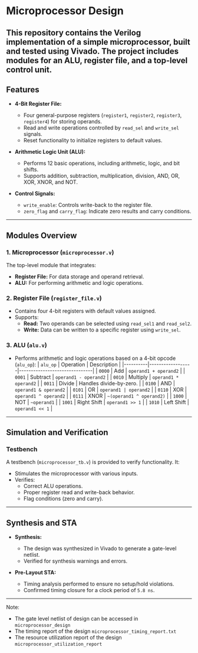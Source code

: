 # Microprocessor Design
This repository contains the **Verilog** implementation of a simple microprocessor, built and tested using **Vivado**. The project includes modules for an **ALU**, **register file**, and a top-level control unit. 
---

## Features

- **4-Bit Register File:**
  - Four general-purpose registers (`register1`, `register2`, `register3`, `register4`) for storing operands.
  - Read and write operations controlled by `read_sel` and `write_sel` signals.
  - Reset functionality to initialize registers to default values.

- **Arithmetic Logic Unit (ALU):**
  - Performs 12 basic operations, including arithmetic, logic, and bit shifts.
  - Supports addition, subtraction, multiplication, division, AND, OR, XOR, XNOR, and NOT.

- **Control Signals:**
  - `write_enable`: Controls write-back to the register file.
  - `zero_flag` and `carry_flag`: Indicate zero results and carry conditions.

---

## Modules Overview

### 1. Microprocessor (`microprocessor.v`)
The top-level module that integrates:
- **Register File:** For data storage and operand retrieval.
- **ALU:** For performing arithmetic and logic operations.

### 2. Register File (`register_file.v`)
- Contains four 4-bit registers with default values assigned.
- Supports:
  - **Read:** Two operands can be selected using `read_sel1` and `read_sel2`.
  - **Write:** Data can be written to a specific register using `write_sel`.

### 3. ALU (`alu.v`)
- Performs arithmetic and logic operations based on a 4-bit opcode (`alu_op`):
  | `alu_op` | Operation        | Description                   |
  |----------|------------------|-------------------------------|
  | `0000`   | Add              | `operand1 + operand2`         |
  | `0001`   | Subtract         | `operand1 - operand2`         |
  | `0010`   | Multiply         | `operand1 * operand2`         |
  | `0011`   | Divide           | Handles divide-by-zero.       |
  | `0100`   | AND              | `operand1 & operand2`         |
  | `0101`   | OR               | `operand1 | operand2`         |
  | `0110`   | XOR              | `operand1 ^ operand2`         |
  | `0111`   | XNOR             | `~(operand1 ^ operand2)`      |
  | `1000`   | NOT              | `~operand1`                   |
  | `1001`   | Right Shift      | `operand1 >> 1`               |
  | `1010`   | Left Shift       | `operand1 << 1`               |

---

## Simulation and Verification

### Testbench
A testbench (`microprocessor_tb.v`) is provided to verify functionality. It:
- Stimulates the microprocessor with various inputs.
- Verifies:
  - Correct ALU operations.
  - Proper register read and write-back behavior.
  - Flag conditions (zero and carry).

---

## Synthesis and STA

- **Synthesis:**  
  - The design was synthesized in Vivado to generate a gate-level netlist.
  - Verified for synthesis warnings and errors.

- **Pre-Layout STA:**  
  - Timing analysis performed to ensure no setup/hold violations.
  - Confirmed timing closure for a clock period of `5.8 ns`.

---

Note:
- The gate level netlist of design can be accessed in `microprocessor_design`
- The timing report of the design `microprocessor_timing_report.txt`
- The resource utilization report of the design `microprocessor_utilization_report`
  

